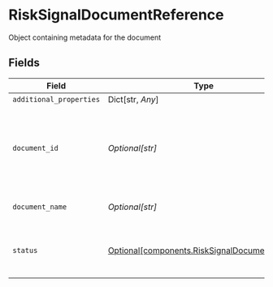 # RiskSignalDocumentReference

Object containing metadata for the document


## Fields

| Field                                                                                            | Type                                                                                             | Required                                                                                         | Description                                                                                      |
| ------------------------------------------------------------------------------------------------ | ------------------------------------------------------------------------------------------------ | ------------------------------------------------------------------------------------------------ | ------------------------------------------------------------------------------------------------ |
| `additional_properties`                                                                          | Dict[str, *Any*]                                                                                 | :heavy_minus_sign:                                                                               | N/A                                                                                              |
| `document_id`                                                                                    | *Optional[str]*                                                                                  | :heavy_minus_sign:                                                                               | An identifier of the document referenced by the document metadata.                               |
| `document_name`                                                                                  | *Optional[str]*                                                                                  | :heavy_minus_sign:                                                                               | The name of the document                                                                         |
| `status`                                                                                         | [Optional[components.RiskSignalDocumentStatus]](../../models/shared/risksignaldocumentstatus.md) | :heavy_minus_sign:                                                                               | Status of a document for risk signal analysis                                                    |